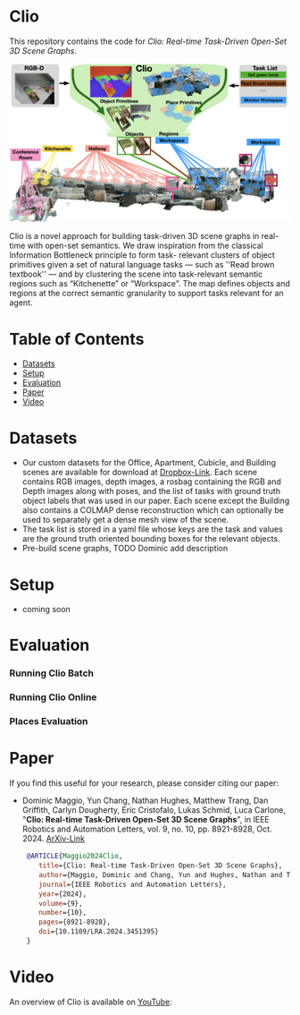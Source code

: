 # Clio

This repository contains the code for *Clio: Real-time Task-Driven Open-Set 3D Scene Graphs*. 

![Clio](./assets/overview-figure.jpg)

Clio is a novel approach for building task-driven 3D scene graphs in real-time with open-set semantics. We draw inspiration from the classical Information Bottleneck principle to form task- relevant clusters of object primitives given a set of natural language tasks — such as ''Read brown textbook'' — and by clustering the scene into task-relevant semantic regions such as “Kitchenette” or “Workspace”. The map defines objects and regions at the correct semantic granularity to support tasks relevant for an agent.

# Table of Contents
* [Datasets](#Datasets)
* [Setup](#Setup)
* [Evaluation](#Evaluation)
* [Paper](#Paper)
* [Video](#Video)      

# Datasets
- Our custom datasets for the Office, Apartment, Cubicle, and Building scenes are available for download at [Dropbox-Link](https://github.com/MIT-SPARK/Clio). Each scene contains RGB images, depth images, a rosbag containing the RGB and Depth images along with poses, and the list of tasks with ground truth object labels that was used in our paper. Each scene except the Building also contains a COLMAP dense reconstruction which can optionally be used to separately get a dense mesh view of the scene. 
 - The task list is stored in a yaml file whose keys are the task and values are the ground truth oriented bounding boxes for the relevant objects.
 - Pre-build scene graphs, TODO Dominic add description

# Setup
- coming soon

# Evaluation
### Running Clio Batch

### Running Clio Online

### Places Evaluation

# Paper
If you find this useful for your research, please consider citing our paper:
* Dominic Maggio, Yun Chang, Nathan Hughes, Matthew Trang, Dan Griffith, Carlyn Dougherty, Eric Cristofalo, Lukas Schmid, Luca Carlone, "**Clio: Real-time Task-Driven Open-Set 3D Scene Graphs**", in IEEE Robotics and Automation Letters, vol. 9, no. 10, pp. 8921-8928, Oct. 2024. [ArXiv-Link](http://arxiv.org/abs/2404.13696)

  ```bibtex
   @ARTICLE{Maggio2024Clio,
      title={Clio: Real-time Task-Driven Open-Set 3D Scene Graphs}, 
      author={Maggio, Dominic and Chang, Yun and Hughes, Nathan and Trang, Matthew and Griffith, Dan and Dougherty, Carlyn and Cristofalo, Eric and Schmid, Lukas and Carlone, Luca},
      journal={IEEE Robotics and Automation Letters}, 
      year={2024},
      volume={9},
      number={10},
      pages={8921-8928},
      doi={10.1109/LRA.2024.3451395}
   }
  ```

# Video
An overview of Clio is available on [YouTube](https://www.youtube.com/watch?v=m-HJO10qhSQ):